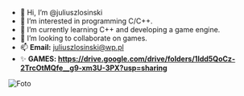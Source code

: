 - 👋 Hi, I’m @juliuszlosinski
- 👀 I’m interested in programming C/C++.
- 🌱 I’m currently learning C++ and developing a game engine.
- 💞️ I’m looking to collaborate on games.
- 📫 **Email:** juliuszlosinski@wp.pl
- ✨ **GAMES: https://drive.google.com/drive/folders/1ldd5QoCz-2TrcOtMQfe__g9-xm3U-3PX?usp=sharing**

<!---
juliuszlosinski/juliuszlosinski is a ✨ special ✨ repository because its `README.md` (this file) appears on your GitHub profile.
You can click the Preview link to take a look at your changes.
--->

![Foto](https://user-images.githubusercontent.com/72278818/115552736-eb425680-a2ac-11eb-8a97-d477790c9096.jpg)
